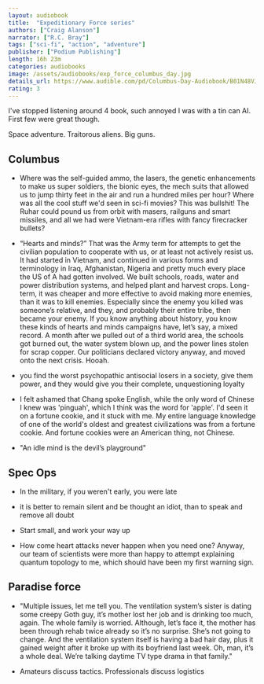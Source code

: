```yaml
---
layout: audiobook
title:  "Expeditionary Force series"
authors: ["Craig Alanson"]
narrator: ["R.C. Bray"]
tags: ["sci-fi", "action", "adventure"]
publisher: ["Podium Publishing"]
length: 16h 23m
categories: audiobooks
image: /assets/audiobooks/exp_force_columbus_day.jpg
details_url: https://www.audible.com/pd/Columbus-Day-Audiobook/B01N48VJFJ
rating: 3
---
```


I've stopped listening around 4 book, such annoyed I was with a tin can AI. First few were great though.

Space adventure. Traitorous aliens. Big guns. 

## Columbus

* Where was the self-guided ammo, the lasers, the genetic enhancements to make us super soldiers, the bionic eyes, the mech suits that allowed us to jump thirty feet in the air and run a hundred miles per hour? Where was all the cool stuff we'd seen in sci-fi movies? This was bullshit! The Ruhar could pound us from orbit with masers, railguns and smart missiles, and all we had were Vietnam-era rifles with fancy firecracker bullets?

* “Hearts and minds?” That was the Army term for attempts to get the civilian population to cooperate with us, or at least not actively resist us. It had started in Vietnam, and continued in various forms and terminology in Iraq, Afghanistan, Nigeria and pretty much every place the US of A had gotten involved. We built schools, roads, water and power distribution systems, and helped plant and harvest crops. Long-term, it was cheaper and more effective to avoid making more enemies, than it was to kill enemies. Especially since the enemy you killed was someone’s relative, and they, and probably their entire tribe, then became your enemy. If you know anything about history, you know these kinds of hearts and minds campaigns have, let’s say, a mixed record. A month after we pulled out of a third world area, the schools got burned out, the water system blown up, and the power lines stolen for scrap copper. Our politicians declared victory anyway, and moved onto the next crisis. Hooah.

* you find the worst psychopathic antisocial losers in a society, give them power, and they would give you their complete, unquestioning loyalty

* I felt ashamed that Chang spoke English, while the only word of Chinese I knew was 'pinguah', which I think was the word for 'apple'. I'd seen it on a fortune cookie, and it stuck with me. My entire language knowledge of one of the world's oldest and greatest civilizations was from a fortune cookie. And fortune cookies were an American thing, not Chinese.

* "An idle mind is the devil’s playground"

## Spec Ops

* In the military, if you weren't early, you were late

* it is better to remain silent and be thought an idiot, than to speak and remove all doubt

* Start small, and work your way up

* How come heart attacks never happen when you need one? Anyway, our team of scientists were more than happy to attempt explaining quantum topology to me, which should have been my first warning sign.

## Paradise force

* "Multiple issues, let me tell you. The ventilation system’s sister is dating some creepy Goth guy, it’s mother lost her job and is drinking too much, again. The whole family is worried. Although, let’s face it, the mother has been through rehab twice already so it’s no surprise. She’s not going to change. And the ventilation system itself is having a bad hair day, plus it gained weight after it broke up with its boyfriend last week. Oh, man, it’s a whole deal. We’re talking daytime TV type drama in that family."

* Amateurs discuss tactics. Professionals discuss logistics